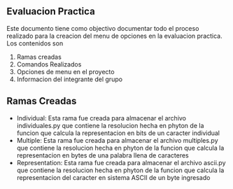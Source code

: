 ## Evaluacion Practica
Este documento tiene como objectivo documentar todo el proceso realizado para la creacion del menu de opciones en la evaluacion practica. Los contenidos son
1. Ramas creadas
2. Comandos Realizados
3. Opciones de menu en el proyecto
4. Informacion del integrante del grupo

## Ramas Creadas
- Individual: Esta rama fue creada para almacenar el archivo individuales.py que contiene la resolucion hecha en phyton de la funcion que calcula la representacion en bits de un caracter individual
- Multiple: Esta rama fue creada para almacenar el archivo multiples.py que contiene la resolucion hecha en phyton de la funcion que calcula la representacion en bytes de una palabra llena de caracteres
- Representation: Esta rama fue creada para almacenar el archivo ascii.py que contiene la resolucion hecha en phyton de la funcion que calcula la representacion del caracter en sistema ASCII de un byte ingresado

